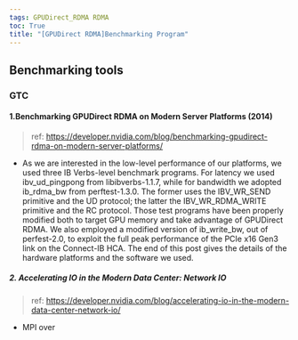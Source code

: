 ```yaml
---
tags: GPUDirect_RDMA RDMA
toc: True
title: "[GPUDirect RDMA]Benchmarking Program"
---
```


## Benchmarking tools

### GTC

#### 1.Benchmarking GPUDirect RDMA on Modern Server Platforms (2014)

> ref: <https://developer.nvidia.com/blog/benchmarking-gpudirect-rdma-on-modern-server-platforms/>


* As we are interested in the low-level performance of our platforms, we used three IB Verbs-level benchmark programs. For latency we used ibv_ud_pingpong from libibverbs-1.1.7, while for bandwidth we adopted ib_rdma_bw from perftest-1.3.0. The former uses the IBV_WR_SEND primitive and the UD protocol; the latter the IBV_WR_RDMA_WRITE primitive and the RC protocol. Those test programs have been properly modified both to target GPU memory and take advantage of GPUDirect RDMA. We also employed a modified version of ib_write_bw, out of perfest-2.0, to exploit the full peak performance of the PCIe x16 Gen3 link on the Connect-IB HCA. The end of this post gives the details of the hardware platforms and the software we used.

##### 2. Accelerating IO in the Modern Data Center: Network IO

> ref: <https://developer.nvidia.com/blog/accelerating-io-in-the-modern-data-center-network-io/>

* MPI over
